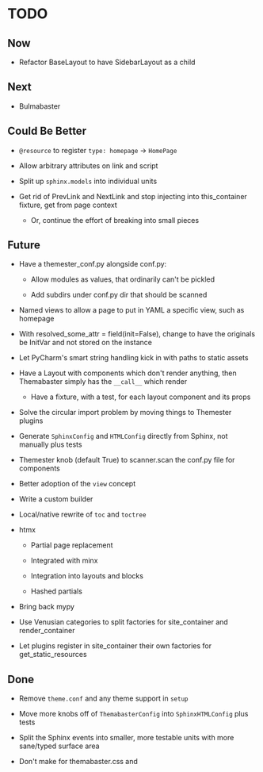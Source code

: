 # TODO

## Now

- Refactor BaseLayout to have SidebarLayout as a child

## Next

- Bulmabaster

## Could Be Better

- `@resource` to register `type: homepage` -> `HomePage`

- Allow arbitrary attributes on link and script

- Split up `sphinx.models` into individual units

- Get rid of PrevLink and NextLink and stop injecting into this_container fixture, get from page context

    - Or, continue the effort of breaking into small pieces

## Future

- Have a themester_conf.py alongside conf.py:

    - Allow modules as values, that ordinarily can't be pickled
    
    - Add subdirs under conf.py dir that should be scanned

- Named views to allow a page to put in YAML a specific view, such as homepage

- With resolved_some_attr = field(init=False), change to have the originals be InitVar and not stored on the instance

- Let PyCharm's smart string handling kick in with paths to static assets

- Have a Layout with components which don't render anything, then Themabaster simply has the `__call__` which render

    - Have a fixture, with a test, for each layout component and its props

- Solve the circular import problem by moving things to Themester plugins

- Generate `SphinxConfig` and `HTMLConfig` directly from Sphinx, not manually plus tests

- Themester knob (default True) to scanner.scan the conf.py file for components

- Better adoption of the `view` concept

- Write a custom builder

- Local/native rewrite of `toc` and `toctree`

- htmx

    - Partial page replacement
    
    - Integrated with minx
    
    - Integration into layouts and blocks
    
    - Hashed partials

- Bring back mypy
    
- Use Venusian categories to split factories for site_container and render_container

- Let plugins register in site_container their own factories for get_static_resources 

## Done

- Remove `theme.conf` and any theme support in `setup`

- Move more knobs off of `ThemabasterConfig` into `SphinxHTMLConfig` plus tests

- Split the Sphinx events into smaller, more testable units with more sane/typed surface area

- Don't make <link> for themabaster.css and <script> for etc. use css_files and js_files

- Switch integration tests to use myst

- Move `__call__` variables out and either into `__post_init__` or properties

- Stop registering Themabaster as a Sphinx extension

    - Make it a themester plugin
    
    - But allow it to do copy files as part of the Sphinx build process finishing
    
        - Perhaps by having a `sphinx_setup(app)` protocol on each plugin

- Get autodoc into the integration tests

- Bring back simplified resources

    - No tree
    
    - Just Sphinx snippet in inject_page
    
    - Get the type: page value and match to configured resource types
    
